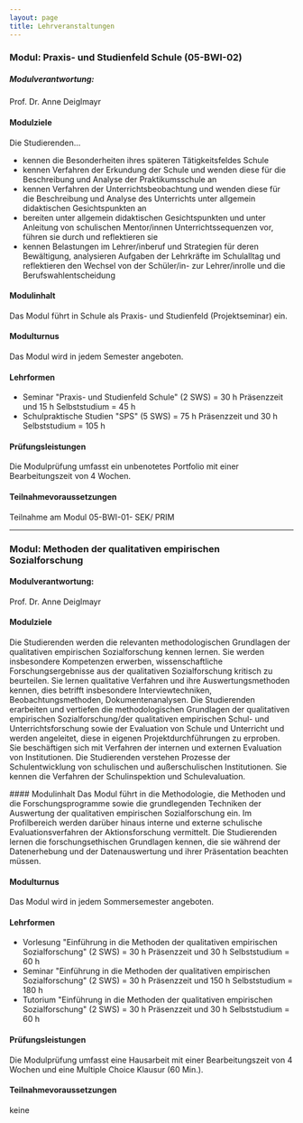```yaml
---
layout: page
title: Lehrveranstaltungen
---
```

### Modul: Praxis- und Studienfeld Schule (05-BWI-02)

##### Modulverantwortung: 
Prof. Dr. Anne Deiglmayr 

#### Modulziele
Die Studierenden...
-	kennen die Besonderheiten ihres späteren Tätigkeitsfeldes Schule
-	kennen Verfahren der Erkundung der Schule und wenden diese für die Beschreibung und Analyse der Praktikumsschule an
-	kennen Verfahren der Unterrichtsbeobachtung und wenden diese für die Beschreibung und Analyse des Unterrichts unter allgemein           didaktischen Gesichtspunkten an
-	bereiten unter allgemein didaktischen Gesichtspunkten und unter Anleitung von schulischen Mentor/innen Unterrichtssequenzen vor,         führen sie durch und reflektieren sie
-	kennen Belastungen im Lehrer/inberuf und Strategien für deren Bewältigung, analysieren Aufgaben der Lehrkräfte im Schulalltag           und reflektieren den Wechsel von der Schüler/in- zur Lehrer/inrolle und die Berufswahlentscheidung

#### Modulinhalt
Das Modul führt in Schule als Praxis- und Studienfeld (Projektseminar) ein. 

#### Modulturnus
Das Modul wird in jedem Semester angeboten.

#### Lehrformen
- Seminar "Praxis- und Studienfeld Schule" (2 SWS) = 30 h Präsenzzeit und 15 h Selbststudium = 45 h  
- Schulpraktische Studien "SPS" (5 SWS) = 75 h Präsenzzeit und 30 h Selbststudium = 105 h

#### Prüfungsleistungen  
Die Modulprüfung umfasst ein unbenotetes Portfolio mit einer Bearbeitungszeit von 4 Wochen.

#### Teilnahmevoraussetzungen  
Teilnahme am Modul 05-BWI-01- SEK/ PRIM

***

### Modul: Methoden der qualitativen empirischen Sozialforschung

#### Modulverantwortung: 
Prof. Dr. Anne Deiglmayr 

#### Modulziele
Die Studierenden werden die relevanten methodologischen Grundlagen der qualitativen empirischen Sozialforschung kennen lernen. Sie werden insbesondere Kompetenzen erwerben, wissenschaftliche Forschungsergebnisse aus der qualitativen Sozialforschung kritisch zu beurteilen. Sie lernen qualitative Verfahren und ihre Auswertungsmethoden kennen, dies betrifft insbesondere Interviewtechniken, Beobachtungsmethoden, Dokumentenanalysen. Die Studierenden erarbeiten und vertiefen die methodologischen Grundlagen der qualitativen empirischen Sozialforschung/der qualitativen empirischen Schul- und Unterrichtsforschung sowie der Evaluation von Schule und Unterricht und werden angeleitet, diese in eigenen Projektdurchführungen zu erproben. Sie beschäftigen sich mit Verfahren der internen und externen Evaluation von Institutionen. Die Studierenden verstehen Prozesse der Schulentwicklung von schulischen und außerschulischen Institutionen. Sie kennen die Verfahren der Schulinspektion und Schulevaluation.

<article id= "Modulinhalt">
#### Modulinhalt
Das Modul führt in die Methodologie, die Methoden und die Forschungsprogramme sowie die grundlegenden Techniken der Auswertung der
qualitativen empirischen Sozialforschung ein. Im Profilbereich werden darüber hinaus interne und externe schulische Evaluationsverfahren der Aktionsforschung vermittelt. Die Studierenden lernen die forschungsethischen Grundlagen kennen, die sie während der Datenerhebung und der Datenauswertung und ihrer Präsentation beachten müssen.

#### Modulturnus
Das Modul wird in jedem Sommersemester angeboten.

#### Lehrformen
- Vorlesung "Einführung in die Methoden der qualitativen empirischen Sozialforschung" (2 SWS) = 30 h Präsenzzeit und 30 h Selbststudium = 60 h
- Seminar "Einführung in die Methoden der qualitativen empirischen Sozialforschung" (2 SWS) = 30 h Präsenzzeit und 150 h Selbststudium = 180 h
- Tutorium "Einführung in die Methoden der qualitativen empirischen Sozialforschung" (2 SWS) = 30 h Präsenzzeit und 30 h Selbststudium = 60 h

#### Prüfungsleistungen  
Die Modulprüfung umfasst eine Hausarbeit mit einer Bearbeitungszeit von 4 Wochen und eine Multiple Choice Klausur (60 Min.).

#### Teilnahmevoraussetzungen  
keine

